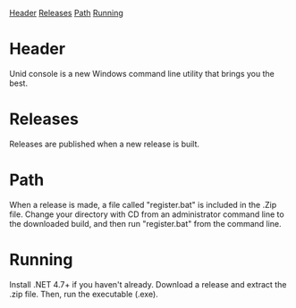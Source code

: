 [Header](#-Header)
[Releases](#-Releases)
[Path](#-Path)
[Running](#-Running)











  # Header
  Unid console is a new Windows command line utility that brings you the best.
  
  # Releases
  Releases are published when a new release is built.
  
  # Path
  When a release is made, a file called "register.bat" is included in the .Zip file. Change your directory with CD from an administrator command line to the downloaded build, and then run "register.bat" from the command line.
  
  # Running
  Install .NET 4.7+ if you haven't already. Download a release and extract the .zip file. Then, run the executable (.exe).

